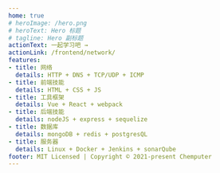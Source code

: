```yaml
---
home: true
# heroImage: /hero.png
# heroText: Hero 标题
# tagline: Hero 副标题
actionText: 一起学习吧 →
actionLink: /frontend/network/
features:
- title: 网络
  details: HTTP + DNS + TCP/UDP + ICMP
- title: 前端技能
  details: HTML + CSS + JS
- title: 工具框架
  details: Vue + React + webpack
- title: 后端技能
  details: nodeJS + express + sequelize
- title: 数据库
  details: mongoDB + redis + postgresQL
- title: 服务器
  details: Linux + Docker + Jenkins + sonarQube 
footer: MIT Licensed | Copyright © 2021-present Chemputer
---
```


